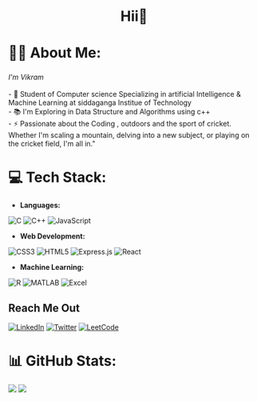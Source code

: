 <h1 align="center">Hii👋</h1>



# 👩‍💻 About Me:

###

<p align="left">  <i>I'm  Vikram</i>  <br><br>- 🔭 Student of Computer science Specializing in artificial Intelligence & Machine Learning at siddaganga Institue of Technology<br>- 📚 I'm Exploring in Data Structure and Algorithms using c++<br>- ⚡ Passionate about the Coding , outdoors and the sport of cricket. Whether I'm scaling a mountain, delving into a new subject, or playing on the cricket field, I'm all in."</p>

###

# 💻 Tech Stack:
- **Languages:** 

![C](https://img.shields.io/badge/c-%2300599C.svg?style=for-the-badge&logo=c&logoColor=white) ![C++](https://img.shields.io/badge/c++-%2300599C.svg?style=for-the-badge&logo=c%2B%2B&logoColor=white)  ![JavaScript](https://img.shields.io/badge/javascript-%23323330.svg?style=for-the-badge&logo=javascript&logoColor=%23F7DF1E)

- **Web Development:**  

 ![CSS3](https://img.shields.io/badge/css3-%231572B6.svg?style=for-the-badge&logo=css3&logoColor=white) ![HTML5](https://img.shields.io/badge/html5-%23E34F26.svg?style=for-the-badge&logo=html5&logoColor=white) ![Express.js](https://img.shields.io/badge/express.js-%23404d59.svg?style=for-the-badge&logo=express&logoColor=%2361DAFB) ![React](https://img.shields.io/badge/react-%2320232a.svg?style=for-the-badge&logo=react&logoColor=%2361DAFB) 

- **Machine Learning:**  

![R](https://img.shields.io/badge/R-276DC3?style=for-the-badge&logo=r&logoColor=white) ![MATLAB](https://img.shields.io/badge/MATLAB-0076A8?style=for-the-badge&logo=mathworks&logoColor=white) ![Excel](https://img.shields.io/badge/Excel-217346?style=for-the-badge&logo=microsoft-excel&logoColor=white)

## Reach Me Out

[![LinkedIn](https://img.shields.io/badge/LinkedIn-0A66C2?style=for-the-badge&logo=linkedin&logoColor=white)](https://www.linkedin.com/in/vikram-shetty-6827b3259/)
[![Twitter](https://img.shields.io/badge/Twitter-1DA1F2?style=for-the-badge&logo=twitter&logoColor=white)](https://x.com/VikramS87249739)
[![LeetCode](https://img.shields.io/badge/LeetCode-FFA116?style=for-the-badge&logo=leetcode&logoColor=white)](https://leetcode.com/u/vikram0401/)

# 📊 GitHub Stats:
![](https://github-readme-streak-stats.herokuapp.com/?user=Vikram-0401&theme=dark&hide_border=false)
![](https://github-readme-stats.vercel.app/api/top-langs/?username=Vikram-0401&theme=dark&hide_border=false&include_all_commits=false&count_private=false&layout=compact)
